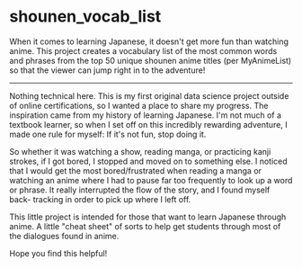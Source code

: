 # shounen_vocab_list
When it comes to learning Japanese, it doesn't get more fun than watching anime. This project creates a vocabulary list 
of the most common words and phrases from the top 50 unique shounen anime titles (per MyAnimeList) so that the viewer can 
jump right in to the adventure!

-----------------------------------------------------------------------------------------------------------------------------

Nothing technical here. This is my first original data science project outside of online certifications, so I wanted a place to share my progress. The inspiration came from my history of learning Japanese. I'm not much of a textbook learner, so when I set off on this incredibly rewarding adventure, I made one rule for myself: If it's not fun, stop doing it.

So whether it was watching a show, reading manga, or practicing kanji strokes, if I got bored, I stopped and moved on to 
something else. I noticed that I would get the most bored/frustrated when reading a manga or watching an anime where I had to 
pause far too frequently to look up a word or phrase. It really interrupted the flow of the story, and I found myself back-
tracking in order to pick up where I left off.

This little project is intended for those that want to learn Japanese through anime. A little "cheat sheet" of sorts to help
get students through most of the dialogues found in anime.

Hope you find this helpful!
